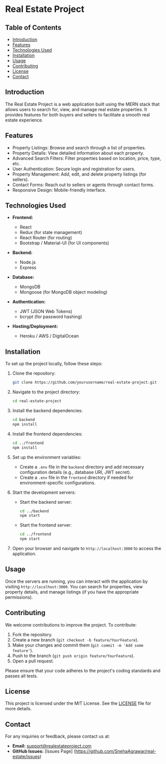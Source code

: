 # Real Estate Project

## Table of Contents
- [Introduction](#introduction)
- [Features](#features)
- [Technologies Used](#technologies-used)
- [Installation](#installation)
- [Usage](#usage)
- [Contributing](#contributing)
- [License](#license)
- [Contact](#contact)

## Introduction
The Real Estate Project is a web application built using the MERN stack that allows users to search for, view, and manage real estate properties. It provides features for both buyers and sellers to facilitate a smooth real estate experience.

## Features
- Property Listings: Browse and search through a list of properties.
- Property Details: View detailed information about each property.
- Advanced Search Filters: Filter properties based on location, price, type, etc.
- User Authentication: Secure login and registration for users.
- Property Management: Add, edit, and delete property listings (for sellers).
- Contact Forms: Reach out to sellers or agents through contact forms.
- Responsive Design: Mobile-friendly interface.

## Technologies Used
- **Frontend:**
  - React
  - Redux (for state management)
  - React Router (for routing)
  - Bootstrap / Material-UI (for UI components)

- **Backend:**
  - Node.js
  - Express

- **Database:**
  - MongoDB
  - Mongoose (for MongoDB object modeling)

- **Authentication:**
  - JWT (JSON Web Tokens)
  - bcrypt (for password hashing)

- **Hosting/Deployment:**
  - Heroku / AWS / DigitalOcean

## Installation
To set up the project locally, follow these steps:

1. Clone the repository:
    ```bash
    git clone https://github.com/yourusername/real-estate-project.git
    ```

2. Navigate to the project directory:
    ```bash
    cd real-estate-project
    ```

3. Install the backend dependencies:
    ```bash
    cd backend
    npm install
    ```

4. Install the frontend dependencies:
    ```bash
    cd ../frontend
    npm install
    ```

5. Set up the environment variables:
    - Create a `.env` file in the `backend` directory and add necessary configuration details (e.g., database URI, JWT secret).
    - Create a `.env` file in the `frontend` directory if needed for environment-specific configurations.

6. Start the development servers:
    - Start the backend server:
        ```bash
        cd ../backend
        npm start
        ```

    - Start the frontend server:
        ```bash
        cd ../frontend
        npm start
        ```

7. Open your browser and navigate to `http://localhost:3000` to access the application.

## Usage
Once the servers are running, you can interact with the application by visiting `http://localhost:3000`. You can search for properties, view property details, and manage listings (if you have the appropriate permissions).

## Contributing
We welcome contributions to improve the project. To contribute:

1. Fork the repository.
2. Create a new branch (`git checkout -b feature/YourFeature`).
3. Make your changes and commit them (`git commit -m 'Add some feature'`).
4. Push to the branch (`git push origin feature/YourFeature`).
5. Open a pull request.

Please ensure that your code adheres to the project's coding standards and passes all tests.

## License
This project is licensed under the MIT License. See the [LICENSE](LICENSE) file for more details.

## Contact
For any inquiries or feedback, please contact us at:
- **Email:** support@realestateproject.com
- **GitHub Issues:** [Issues Page] (https://github.com/SnehaAgrawar/real-estate/issues)
